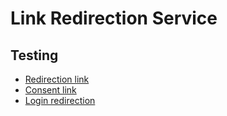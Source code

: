 # Link Redirection Service

## Testing

- [Redirection link](https://courses.cs.vt.edu/cs3214/test?postid=123&to=https%3A%2F%2Fwww.google.com%2F)
- [Consent link](https://courses.cs.vt.edu/cs3214/test/consent.html?postid=123&discordId=hello&to=mylink)
- [Login redirection](https://courses.cs.vt.edu/cs3214/spring2024/login?next=..%252Ftest%252Fconsent.html?postid=123)
